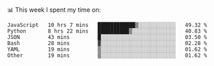 📊 This week I spent my time on:
<!--START_SECTION:waka-->

```text
JavaScript   10 hrs 7 mins   ████████████▒░░░░░░░░░░░░   49.32 %
Python       8 hrs 22 mins   ██████████▒░░░░░░░░░░░░░░   40.83 %
JSON         43 mins         █░░░░░░░░░░░░░░░░░░░░░░░░   03.50 %
Bash         28 mins         ▓░░░░░░░░░░░░░░░░░░░░░░░░   02.28 %
YAML         19 mins         ▒░░░░░░░░░░░░░░░░░░░░░░░░   01.62 %
Other        19 mins         ▒░░░░░░░░░░░░░░░░░░░░░░░░   01.62 %
```

<!--END_SECTION:waka-->


